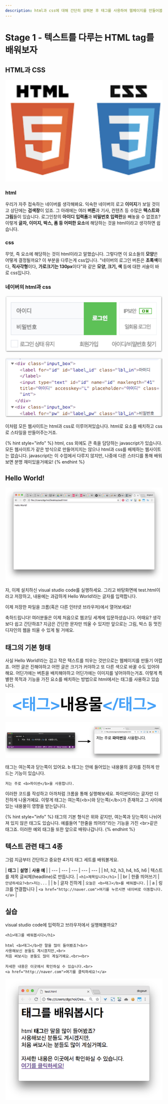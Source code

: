 ```yaml
---
description: html과 css에 대해 간단히 살펴본 후 태그를 사용하여 웹페이지를 만들어봅시다.
---
```


# Stage 1 - 텍스트를 다루는 HTML tag를 배워보자

## HTML과 CSS

![1991&#xB144; &#xACBD; &#xB9CC;&#xB4E4;&#xC5B4;&#xC9C4; &#xD6C4; &#xACC4;&#xC18D;&#xD558;&#xC5EC; &#xBC1C;&#xC804;&#xB418;&#xC5B4;&#xC628; &#xADDC;&#xCE59;&#xC774;&#xC790; &#xAE30;&#xC220;](../.gitbook/assets/image%20%286%29.png)

### html

우리가 자주 접속하는 네이버를 생각해봐요. 익숙한 네이버의 로고 **이미지**가 보일 것이고 상단에는 **검색창**이 있죠. 그 아래에는 여러 **버튼**과 기사, 컨텐츠 등 수많은 **텍스트와 그림**들이 있습니다. 로그인창의 **아이디** **입력폼**과 **비밀번호 입력란**을 빼놓을 수 없겠죠? 이렇게 **글자, 이미지, 박스, 폼 등 어떠한 요소**에 해당하는 것을 html이라고 생각하면 쉽습니다.

### css

무엇, 즉 요소에 해당하는 것이 html이라고 말했습니다. 그렇다면 이 요소들의 **모양**은 어떻게 결정될까요? 이 부분을 다루는게 css입니다. "네이버의 로그인 버튼은 **초록색**이다, **직사각형**이다, **가로크기는 130px**이다"와 같은 **모양, 크기, 색** 등에 대한 서술이 바로 css입니다.

### 네이버의 html과 css

![&#xB124;&#xC774;&#xBC84;&#xC758; &#xB85C;&#xADF8;&#xC778;&#xCC3D;](../.gitbook/assets/image%20%287%29.png)

![&#xB124;&#xC774;&#xBC84;&#xC758; &#xD398;&#xC774;&#xC9C0; &#xC18C;&#xC2A4;&#xCF54;&#xB4DC;](../.gitbook/assets/image%20%2813%29.png)

이처럼 모든 웹사이트는 html과 css로 이루어져있습니다. html로 요소를 배치하고 css로 스타일을 만들어주는거죠.

{% hint style="info" %}
html, css 외에도 큰 축을 담당하는 javascript가 있습니다. 모든 웹사이트가 같은 방식으로 만들어지지는 않으나 html과 css를 배제하는 웹사이트는 없습니다. javascript는 이 수업에서 다루지 않지만, 나중에 다른 스터디를 통해 배워보면 분명 재미있을거예요!
{% endhint %}

## Hello World!

![&#xC6F9;&#xC5D0; Hello World! &#xB744;&#xC6CC;&#xBCF4;&#xC790;!](../.gitbook/assets/image%20%2814%29.png)

자, 이제 설치하신 visual studio code를 실행하세요. 그리고 바탕화면에 test.html이라고 저장하고, 내용에는 과감하게 Hello World!라는 글자를 입력합니다.

이제 저장한 파일을 크롬\(혹은 다른 인터넷 브라우저\)에서 열어보세요!

축하드립니다! 여러분들은 이제 처음으로 웹코딩 세계에 입문하셨습니다. 어때요? 생각보다 쉽고 간단하죠? 지금은 간단한 문자만 띄울 수 있지만 앞으로는 그림, 박스 등 멋진 디자인의 웹을 띄울 수 있게 될 거에요.

## 태그의 기본 형태

사실 Hello World!라는 검고 작은 텍스트를 띄우는 것만으로는 웹페이지를 만들기 어렵죠. 어떤 글은 진해야하고 어떤 글은 크기가 커야하고 또 다른 색으로 바꿀 수도 있어야 해요. 어딘가에는 버튼을 배치해야하고 어딘가에는 이미지를 넣어야하는거죠. 이렇게 특별한 목적과 기능을 가진 요소를 배치하는 방법으로 html에서는 태그를 사용하고 있습니다.

![&#xD0DC;&#xADF8;&#xC758; &#xAE30;&#xBCF8;&#xC801;&#xC778; &#xC0AC;&#xC6A9;&#xBC95;](../.gitbook/assets/image%20%2816%29.png)

![&#xC608;&#xC81C;](../.gitbook/assets/image%20%285%29.png)

태그는 여는쪽과 닫는쪽이 있어요. b 태그는 안에 들어있는 내용물의 글자를 진하게 만드는 기능이 있습니다.

```markup
저는 주로 <b>파이썬</b>을 사용합니다.
```

이러한 코드를 작성하고 아까처럼 크롬을 통해 실행해보세요. 파이썬이라는 글자만 더 진하게 나올거예요. 이렇게 태그는 여는쪽\(&lt;b&gt;\)와 닫는쪽\(&lt;/b&gt;\)가 존재하고 그 사이에 있는 내용물이 영향을 받는답니다.

{% hint style="info" %}
태그의 기본 형식은 위와 같지만, 여는쪽과 닫는쪽이 나뉘어져 있지 않은 태그도 있습니다. 예를들어 "한줄을 띄어라"라는 기능을 가진 &lt;br&gt;같은 태그죠. 이러한 예외 태그들 또한 앞으로 배워나갑니다.
{% endhint %}

## 텍스트 관련 태그 4종

그럼 지금부터 간단하고 중요한 4가지 태그 세트를 배워볼게요.

| **태그** | **설명** | **사용 예** |
| --- | --- | --- | --- | --- |
| h1, h2, h3, h4, h5, h6 | 텍스트를 제목 글씨체\(headline\)로 만듭니다. | `<h1>제목입니다</h1>` |
| br | 한줄 띄어쓰기 | `안녕하세요?<br>저는...` |
| b | 글자 진하게 | `오늘은 <b>태그</b>를 배워봅니다.` |
| a | 링크를 연결합니다 | `<a href="http://naver.com">여기를 누르시면 네이버로 이동합니다.</a>` |

## 실습

visual studio code에 입력하고 브라우저에서 실행해볼까요?

```markup
<h1>태그를 배워봅시다</h1>

html <b>태그</b>란 말을 많이 들어봤죠?<br>
사용해보신 분들도 계시겠지만,<br>
처음 써보시는 분들도 많이 계실거예요.<br><br>

자세한 내용은 이곳에서 확인하실 수 있습니다.<br>
<a href="http://naver.com">여기를 클릭하세요!</a>
```

![&#xACB0;&#xACFC;&#xBB3C;](../.gitbook/assets/image%20%2819%29.png)

